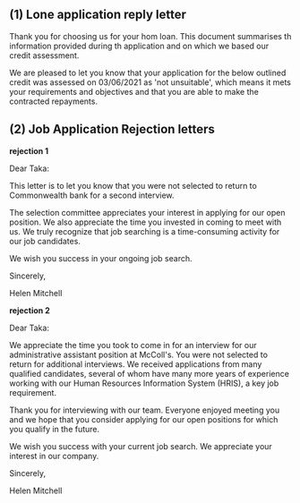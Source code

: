 ## (1) Lone application reply letter

Thank you for choosing us for your hom loan. This document summarises th information provided during th application and on which we based our credit assessment.

We are pleased to let you know that your application for the below outlined credit was assessed on 03/06/2021 as 'not unsuitable', which means it mets your requirements and objectives and that you are able to make the contracted repayments.

## (2) Job Application Rejection letters

**rejection 1**

Dear Taka:

This letter is to let you know that you were not selected to return to Commonwealth bank for a second interview.

The selection committee appreciates your interest in applying for our open position. We also appreciate the time you invested in coming to meet with us. We truly recognize that job searching is a time-consuming activity for our job candidates.

We wish you success in your ongoing job search.

Sincerely,

Helen Mitchell

**rejection 2**

Dear Taka:

We appreciate the time you took to come in for an interview for our administrative assistant position at McColl's. You were not selected to return for additional interviews. We received applications from many qualified candidates, several of whom have many more years of experience working with our Human Resources Information System (HRIS), a key job requirement.

Thank you for interviewing with our team. Everyone enjoyed meeting you and we hope that you consider applying for our open positions for which you qualify in the future.

We wish you success with your current job search. We appreciate your interest in our company.

Sincerely,

Helen Mitchell
